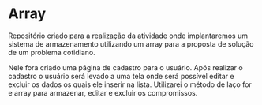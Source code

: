 # Array
Repositório criado para a realização da atividade onde implantaremos um sistema de armazenamento utilizando um array para a proposta de solução de um problema cotidiano.

Nele fora criado uma página de cadastro para o usuário. Após realizar o cadastro o usuário será levado a uma tela onde será possível editar e excluir os dados os quais ele inserir na lista. Utilizarei o método de laço for e array para armazenar, editar e excluir os compromissos.